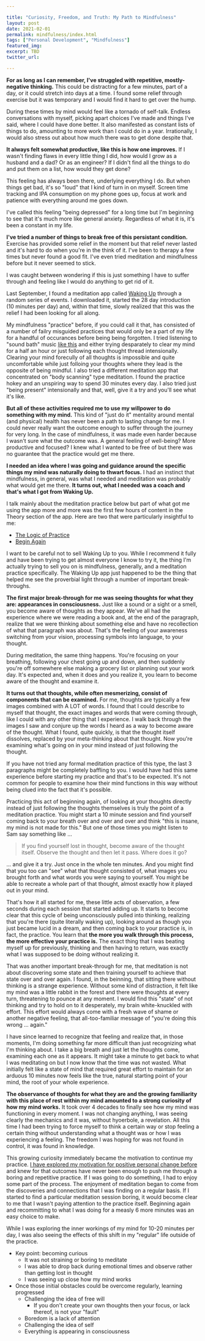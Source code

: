 ```yaml
---

title: "Curiosity, Freedom, and Truth: My Path to Mindfulness"
layout: post
date: 2021-02-01
permalink: mindfulness/index.html
tags: ["Personal Development", "Mindfulness"]
featured_img: 
excerpt: TBD
twitter_url: 

---
```


**For as long as I can remember, I've struggled with repetitive, mostly-negative thinking.** This could be distracting for a few minutes, part of a day, or it could stretch into days at a time. I found some relief through exercise but it was temporary and I would find it hard to get over the hump. 

During these times by mind would feel like a tornado of self-talk. Endless conversations with myself, picking apart choices I've made and things I've said, where I could have done better. It also manifested as constant lists of things to do, amounting to more work than I could do in a year. Irrationally, I would also stress out about how much there was to get done despite that.

**It always felt somewhat productive, like this is how one improves.** If I wasn't finding flaws in every little thing I did, how would I grow as a husband and a dad? Or as an engineer? If I didn't find all the things to do and put them on a list, how would they get done? 

This feeling has always been there, underlying everything I do. But when things get bad, it's so "loud" that I kind of turn in on myself. Screen time tracking and IPA consumption on my phone goes up, focus at work and patience with everything around me goes down. 

I've called this feeling "being depressed" for a long time but I'm beginning to see that it's much more like general anxiety. Regardless of what it is, it's been a constant in my life. 

**I've tried a number of things to break free of this persistant condition.** Exercise has provided some relief in the moment but that relief never lasted and it's hard to do when you're in the think of it. I've been to therapy a few times but never found a good fit. I've even tried meditation and mindfulness before but it never seemed to stick. 

I was caught between wondering if this is just something I have to suffer through and feeling like I would do anything to get rid of it. 

Last September, I found a meditation app called [Waking Up](https://dynamic.wakingup.com/redeemMonth/fa5bb0) through a random series of events. I downloaded it, started the 28 day introduction (10 minutes per day) and, within that time, slowly realized that this was the relief I had been looking for all along. 

My mindfulness "practice" before, if you could call it that, has consisted of a number of failry misguided practices that would only be a part of my life for a handful of occurances before being being forgotten. I tried listening to "sound bath" music [like this](https://www.youtube.com/watch?v=YPV3pbe9JLY) and either trying desparately to clear my mind for a half an hour or just following each thought thread intensionally. Clearing your mind forecully of all thoughts is impossible and quite uncomfortable while just folloing your thoughts where they lead is the opposite of being mindful. I also tried a different meditation app that concentrated on "body scanning" type meditation. I found the practice hokey and an unspiring way to spend 30 minutes every day. I also tried just "being present" intensionally and that, well, give it a try and you'll see what it's like. 

**But all of these activities required me to use my willpower to do something with my mind.** This kind of "just do it" mentality around mental (and physical) health has never been a path to lasting change for me. I could never really want the outcome enough to suffer through the journey for very long. In the case of mindfulness, it was made even harder because I wasn't sure what the outcome was. A general feeling of well-being? More productive and focused? I knew what I wanted to be free of but there was no guarantee that the practice would get me there. 

****I needed an idea where I was going and guidance around the specific things my mind was naturally doing to thwart focus.**** I had an instinct that mindfulness, in general, was what I needed and meditation was probably what would get me there. **It turns out, what I needed was a coach and that's what I got from Waking Up.**

I talk mainly about the meditation practice below but part of what got me using the app more and more was the first few hours of content in the Theory section of the app. Here are two that were particularly insightful to me:

- [The Logic of Practice](https://dynamic.wakingup.com/course/1d74ed)
- [Begin Again](https://dynamic.wakingup.com/course/66315d)

I want to be careful not to sell Waking Up to you. While I recommend it fully and have been trying to get almost everyone I know to try it, the thing I'm actually trying to sell you on is mindfulness, generally, and a meditation practice specifically. The Waking Up app just happened to be the thing that helped me see the proverbial light through a number of important break-throughs.

**The first major break-through for me was seeing thoughts for what they are: appearances in consciousness.** Just like a sound or a sight or a smell, you become aware of thoughts as they appear. We've all had the experience where we were reading a book and, at the end of the paragraph, realize that we were thinking about something else and have no recollection of what that paragraph was about. That's the feeling of your awareness switching from your vision, processing symbols into language, to your thought. 

During meditation, the same thing happens. You're focusing on your breathing, following your chest going up and down, and then suddenly you're off somewhere else making a grocery list or planning out your work day. It's expected and, when it does and you realize it, you learn to become aware of the thought and examine it. 

**It turns out that thoughts, while often mesmerizing, consist of components that can be examined.** For me, thoughts are typically a few images combined with A LOT of words. I found that I could describe to myself that thought, the exact images and words that were coming through, like I could with any other thing that I experience. I walk back through the images I saw and conjure up the words I heard as a way to become aware of the thought. What I found, quite quickly, is that the thought itself dissolves, replaced by your meta-thinking about that thought. Now you're examining what's going on in your mind instead of just following the thought. 

If you have not tried any formal meditation practice of this type, the last 3 paragraphs might be completely baffling to you. I would have had this same experience before starting my practice and that's to be expected. It's not common for people to examine how their mind functions in this way without being clued into the fact that it's possible. 

Practicing this act of beginning again, of looking at your thoughts directly instead of just following the thoughts themselves is truly the point of a meditation practice. You might start a 10 minute session and find yourself coming back to your breath over and over and over and think "this is insane, my mind is not made for this." But one of those times you might listen to Sam say something like ...

> If you find yourself lost in thought, become aware of the thought itself. Observe the thought and then let it pass. Where does it go?

... and give it a try. Just once in the whole ten minutes. And you might find that you too can "see" what that thought consisted of, what images you brought forth and what words you were saying to yourself. You might be able to recreate a whole part of that thought, almost exactly how it played out in your mind. 

That's how it all started for me, these little acts of observation, a few seconds during each session that started adding up. It starts to become clear that this cycle of being unconsciously pulled into thinking, realizing that you're there (quite literally waking up), looking around as though you just became lucid in a dream, and then coming back to your practice is, in fact, the practice. You learn that **the more you walk through this process, the more effective your practice is.** The exact thing that I was beating myself up for previously, thinking and then having to return, was exactly what I was supposed to be doing without realizing it. 

That was another important break-through for me, that meditation is not about discovering some state and then training yourself to achieve that state over and over again. I found, in the beinning, that sitting there without thinking is a strange experience. Without some kind of distraction, it felt like my mind was a little rabbit in the forest and there were thoughts at every turn, threatening to pounce at any moment. I would find this "state" of not thinking and try to hold on to it desperately, my brain white-knuckled with effort. This effort would always come with a fresh wave of shame or another negative feeling, that all-too-familiar message of "you're doing this wrong ... again."

I have since learned to recognize that feeling and realize that, in those moments, I'm doing something far more difficult than just recognizing what I'm thinking about. I take a big breath and just let the thoughts come, examining each one as it appears. It might take a minute to get back to what I was meditating on but I now know that the time was not wasted. What initially felt like a state of mind that required great effort to maintain for an arduous 10 minutes now feels like the true, natural starting point of your mind, the root of your whole experience. 

**The observance of thoughts for what they are and the growing familiarity with this place of rest within my mind amounted to a strong curiosity of how my mind works.** It took over 4 decades to finally see how my mind was functioning in every moment. I was not changing anything, I was seeing clearly the mechanics and it was, without hyoerbole, a revelation. All this time I had been trying to force myself to think a certain way or stop feeling a certain thing without understanding what a thought was or how I was experiencing a feeling. The freedom I was hoping for was not found in control, it was found in knowledge. 

This growing curiosity immediately became the motivation to continue my practice. [I have explored my motivation for positive personal change before](/improvement-as-experimentation/) and knew for that outcomes have never been enough to push me through a boring and repetitive practice. If I was going to do something, I had to enjoy some part of the process. The enjoyment of meditation began to come from the discoveries and connections that I was finding on a regular basis. If I started to find a particular meditation session boring, it would become clear to me that I wasn't paying attention to the practice itself. Beginning again and recommitting to what I was doing for a measly 6 more minutes was an easy choice to make. 

While I was exploring the inner workings of my mind for 10-20 minutes per day, I was also seeing the effects of this shift in my "regular" life outside of the practice. 
 

- Key point: becoming curious
    - It was not straining or boring to meditate
    - I was able to drop back during emotional times and observe rather than getting lost in thought
    - I was seeing up close how my mind works
- Once those initial obstacles could be overcome regularly, learning progressed
    - Challenging the idea of free will 
        - If you don't create your own thoughts then your focus, or lack thereof, is not your "fault"
    - Boredom is a lack of attention
    - Challenging the idea of self
    - Everything is appearing in consciousness


